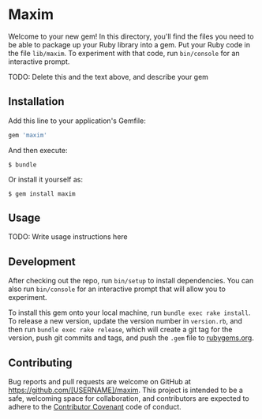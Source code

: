 # Maxim

Welcome to your new gem! In this directory, you'll find the files you need to be able to package up your Ruby library into a gem. Put your Ruby code in the file `lib/maxim`. To experiment with that code, run `bin/console` for an interactive prompt.

TODO: Delete this and the text above, and describe your gem

## Installation

Add this line to your application's Gemfile:

```ruby
gem 'maxim'
```

And then execute:

    $ bundle

Or install it yourself as:

    $ gem install maxim

## Usage

TODO: Write usage instructions here

## Development

After checking out the repo, run `bin/setup` to install dependencies. You can also run `bin/console` for an interactive prompt that will allow you to experiment.

To install this gem onto your local machine, run `bundle exec rake install`. To release a new version, update the version number in `version.rb`, and then run `bundle exec rake release`, which will create a git tag for the version, push git commits and tags, and push the `.gem` file to [rubygems.org](https://rubygems.org).

## Contributing

Bug reports and pull requests are welcome on GitHub at https://github.com/[USERNAME]/maxim. This project is intended to be a safe, welcoming space for collaboration, and contributors are expected to adhere to the [Contributor Covenant](http://contributor-covenant.org) code of conduct.

